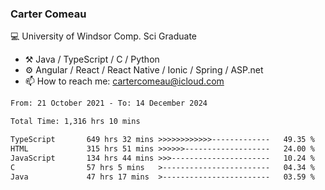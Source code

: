 ### Carter Comeau

💻 University of Windsor Comp. Sci Graduate

- ⚒️ Java / TypeScript / C / Python
- ⚙️ Angular / React / React Native / Ionic / Spring / ASP.net
- 📫 How to reach me: cartercomeau@icloud.com

<!--START_SECTION:waka-->

```txt
From: 21 October 2021 - To: 14 December 2024

Total Time: 1,316 hrs 10 mins

TypeScript       649 hrs 32 mins >>>>>>>>>>>>-------------   49.35 %
HTML             315 hrs 51 mins >>>>>>-------------------   24.00 %
JavaScript       134 hrs 44 mins >>>----------------------   10.24 %
C                57 hrs 5 mins   >------------------------   04.34 %
Java             47 hrs 17 mins  >------------------------   03.59 %
```

<!--END_SECTION:waka-->
